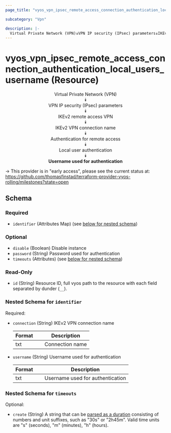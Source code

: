 ```yaml
---
page_title: "vyos_vpn_ipsec_remote_access_connection_authentication_local_users_username Resource - vyos"

subcategory: "Vpn"

description: |- 
  Virtual Private Network (VPN)⯯VPN IP security (IPsec) parameters⯯IKEv2 remote access VPN⯯IKEv2 VPN connection name⯯Authentication for remote access⯯Local user authentication⯯Username used for authentication
---
```


# vyos_vpn_ipsec_remote_access_connection_authentication_local_users_username (Resource)
<center>

Virtual Private Network (VPN)  
⯯  
VPN IP security (IPsec) parameters  
⯯  
IKEv2 remote access VPN  
⯯  
IKEv2 VPN connection name  
⯯  
Authentication for remote access  
⯯  
Local user authentication  
⯯  
**Username used for authentication**


</center>

-> This provider is in "early access", please see the current status at: https://github.com/thomasfinstad/terraform-provider-vyos-rolling/milestones?state=open

## Schema

### Required

- `identifier` (Attributes Map) (see [below for nested schema](#nestedatt--identifier))

### Optional

- `disable` (Boolean) Disable instance
- `password` (String) Password used for authentication
- `timeouts` (Attributes) (see [below for nested schema](#nestedatt--timeouts))

### Read-Only

- `id` (String) Resource ID, full vyos path to the resource with each field separated by dunder (`__`).

<a id="nestedatt--identifier"></a>
### Nested Schema for `identifier`

Required:

- `connection` (String) IKEv2 VPN connection name

    |Format  &emsp;|Description      |
    |----------|-------------------|
    |txt     &emsp;|Connection name  |
- `username` (String) Username used for authentication

    |Format  &emsp;|Description                       |
    |----------|------------------------------------|
    |txt     &emsp;|Username used for authentication  |


<a id="nestedatt--timeouts"></a>
### Nested Schema for `timeouts`

Optional:

- `create` (String) A string that can be [parsed as a duration](https://pkg.go.dev/time#ParseDuration) consisting of numbers and unit suffixes, such as &#34;30s&#34; or &#34;2h45m&#34;. Valid time units are &#34;s&#34; (seconds), &#34;m&#34; (minutes), &#34;h&#34; (hours).  
